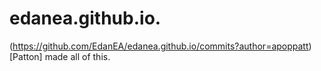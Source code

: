 # edanea.github.io.
(https://github.com/EdanEA/edanea.github.io/commits?author=apoppatt)[Patton] made all of this.
